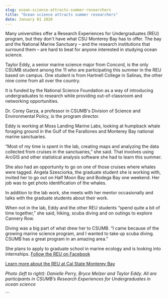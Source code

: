 ```yaml
---
slug: ocean-science-attracts-summer-researchers
title: "Ocean science attracts summer researchers"
date: January 01 2020
---
```


  
<p>
  Many universities offer a Research Experiences for Undergraduates (REU)
  program, but they don't have what CSU Monterey Bay has to offer. The bay and
  the National Marine Sanctuary – and the research institutions that surround
  them – are hard to beat for anyone interested in studying ocean science.
</p>
<p>
  Taylor Eddy, a senior marine science major from Concord, is the only CSUMB
  student among the 11 who are participating this summer in the REU based on
  campus. One student is from Hartnell College in Salinas, the other nine come
  from all over the country.
</p>
<p>
  It is funded by the National Science Foundation as a way of introducing
  undergraduates to research while providing out-of-classroom and networking
  opportunities.
</p>
<p>
  Dr. Corey Garza, a professor in CSUMB's Division of Science and Environmental
  Policy, is the program director.
</p>
<p>
  Eddy is working at Moss Landing Marine Labs, looking at humpback whale
  foraging ground in the Gulf of the Farallones and Monterey Bay national marine
  sanctuaries.
</p>
<p>
  “Most of my time is spent in the lab, creating maps and analyzing the data
  collected from cruises in the sanctuaries,” she said. That involves using
  ArcGIS and other statistical analysis software she had to learn this summer.
</p>
<p>
  She also had an opportunity to go on one of those cruises where whales were
  tagged. Angela Szesciorka, the graduate student she is working with, invited
  her to go out on Half Moon Bay and Bodega Bay one weekend. Her job was to get
  photo identification of the whales.
</p>
<p>
  In addition to the lab work, she meets with her mentor occasionally and talks
  with the graduate students about their work.
</p>
<p>
  When not in the lab, Eddy and the other REU students “spend quite a bit of
  time together,” she said, hiking, scuba diving and on outings to explore
  Cannery Row.
</p>
<p>
  Diving was a big part of what drew her to CSUMB. “I came because of the
  growing marine science program, and I wanted to take up scuba diving. CSUMB
  has a great program in an amazing area.”
</p>
<p>
  She plans to apply to graduate school in marine ecology and is looking into
  internships.
  <a
    href="https://www.facebook.com/pages/Monterey-Bay-Regional-Ocean-Science-Research-Experiences-for-Undergraduates/289392764542256"
    >Follow the REU on Facebook</a
  >
</p>
<p>
  <a href="https://reu.csumb.edu"
    >Learn more about the REU at Cal State Monterey Bay</a
  >
</p>
<p>
  <em
    >Photo (left to right): Danielle Perry, Bryce Melzer and Taylor Eddy. All
    are participants in CSUMB’s Research Experiences for Undergraduates in ocean
    science</em
  >
</p>
<p><em> </em></p>
<p></p>
<p></p>
```
